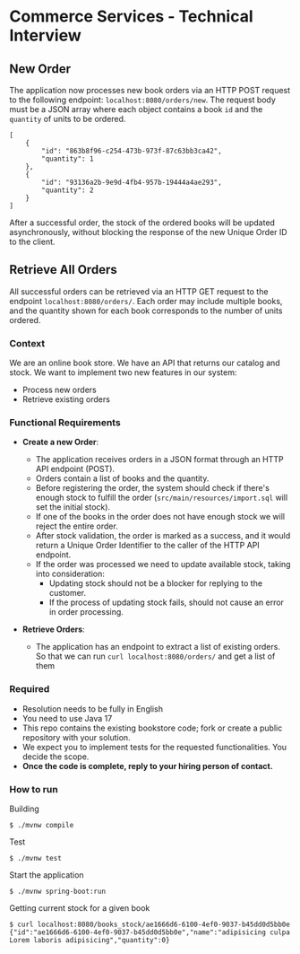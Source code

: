 # Commerce Services - Technical Interview


## New Order

The application now processes new book orders via an HTTP POST request to the following endpoint: `localhost:8080/orders/new`.
The request body must be a JSON array where each object contains a book `id` and the `quantity` of units to be ordered.

```
[
    {
        "id": "863b8f96-c254-473b-973f-87c63bb3ca42",
        "quantity": 1
    },
    {
        "id": "93136a2b-9e9d-4fb4-957b-19444a4ae293",
        "quantity": 2
    }
]
```

After a successful order, the stock of the ordered books will be updated asynchronously, without blocking the response of the new Unique Order ID to the client.


## Retrieve All Orders

All successful orders can be retrieved via an HTTP GET request to the endpoint `localhost:8080/orders/`. Each order may include multiple books, and the quantity shown for each book corresponds to the number of units ordered.


### Context

We are an online book store. We have an API that returns our catalog and stock. 
We want to implement two new features in our system:
- Process new orders
- Retrieve existing orders

### Functional Requirements

- **Create a new Order**:
  - The application receives orders in a JSON format through an HTTP API endpoint (POST).
  - Orders contain a list of books and the quantity.
  - Before registering the order, the system should check if there's enough stock to fulfill the order (`src/main/resources/import.sql` will set the initial stock).
  - If one of the books in the order does not have enough stock we will reject the entire order.
  - After stock validation, the order is marked as a success, and it would return a Unique Order Identifier to the caller of the HTTP API endpoint.
  - If the order was processed we need to update available stock, taking into consideration:
    - Updating stock should not be a blocker for replying to the customer.
    - If the process of updating stock fails, should not cause an error in order processing.

- **Retrieve Orders**:
  - The application has an endpoint to extract a list of existing orders. So that we can run `curl localhost:8080/orders/` and get a list of them

### Required

- Resolution needs to be fully in English
- You need to use Java 17
- This repo contains the existing bookstore code; fork or create a public repository with your solution.
- We expect you to implement tests for the requested functionalities. You decide the scope.
- **Once the code is complete, reply to your hiring person of contact.**

### How to run

Building
```shell
$ ./mvnw compile
```

Test
```shell
$ ./mvnw test
```

Start the application

```shell
$ ./mvnw spring-boot:run
```

Getting current stock for a given book 

```shell
$ curl localhost:8080/books_stock/ae1666d6-6100-4ef0-9037-b45dd0d5bb0e
{"id":"ae1666d6-6100-4ef0-9037-b45dd0d5bb0e","name":"adipisicing culpa Lorem laboris adipisicing","quantity":0}
```
